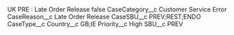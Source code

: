 <?xml version="1.0" encoding="UTF-8"?>
<CustomMetadata xmlns="http://soap.sforce.com/2006/04/metadata" xmlns:xsi="http://www.w3.org/2001/XMLSchema-instance" xmlns:xsd="http://www.w3.org/2001/XMLSchema">
    <label>UK PRE : Late Order Release</label>
    <protected>false</protected>
    <values>
        <field>CaseCategory__c</field>
        <value xsi:type="xsd:string">Customer Service Error</value>
    </values>
    <values>
        <field>CaseReason__c</field>
        <value xsi:type="xsd:string">Late Order Release</value>
    </values>
    <values>
        <field>CaseSBU__c</field>
        <value xsi:type="xsd:string">PREV;REST;ENDO</value>
    </values>
    <values>
        <field>CaseType__c</field>
        <value xsi:nil="true"/>
    </values>
    <values>
        <field>Country__c</field>
        <value xsi:type="xsd:string">GB;IE</value>
    </values>
    <values>
        <field>Priority__c</field>
        <value xsi:type="xsd:string">High</value>
    </values>
    <values>
        <field>SBU__c</field>
        <value xsi:type="xsd:string">PREV</value>
    </values>
</CustomMetadata>

